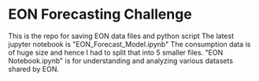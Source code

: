 # EON Forecasting Challenge
This is the repo for saving EON data files and python script</n>
The latest jupyter notebook is "EON_Forecast_Model.ipynb"
The consumption data is of huge size and hence I had to split that into 5 smaller files.
"EON Notebook.ipynb" is for understanding and analyzing various datasets shared by EON.
